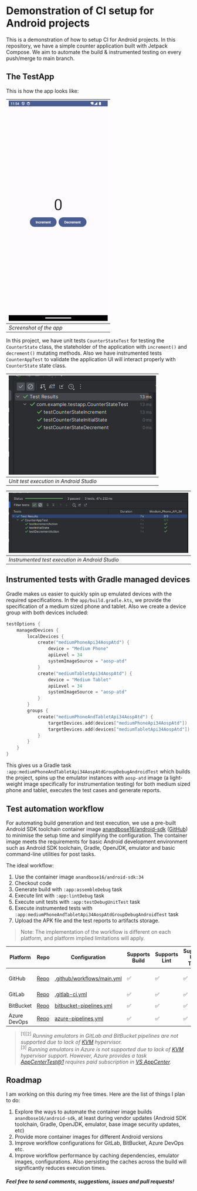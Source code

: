 # Demonstration of CI setup for Android projects

This is a demonstration of how to setup CI for Android projects. In this repository, we have a simple counter application built with Jetpack Compose. We aim to automate the build & instrumented testing on every push/merge to main branch.

## The TestApp

This is how the app looks like:

| ![Screenshot of the app](ss.png) |
| -- |
| *Screenshot of the app* |

In this project, we have unit tests `CounterStateTest` for testing the `CounterState` class, the stateholder of the application with `increment()` and `decrement()` mutating methods. Also we have instrumented tests `CounterAppTest` to validate the application UI will interact properly with `CounterState` state class.

| ![Unit test execution in Android Studio](unit-test-execution.png) |
| -- |
| *Unit test execution in Android Studio* |

| ![Instrumented test execution in Android Studio](instrumented-test-execution.png) |
| -- |
| *Instrumented test execution in Android Studio* |

## Instrumented tests with Gradle managed devices

Gradle makes us easier to quickly spin up emulated devices with the required specifications. In the `app/build.gradle.kts`, we provide the specification of a medium sized phone and tablet. Also we create a device group with both devices included:

```kotlin
testOptions {
    managedDevices {
        localDevices {
            create("mediumPhoneApi34AospAtd") {
                device = "Medium Phone"
                apiLevel = 34
                systemImageSource = "aosp-atd"
            }
            create("mediumTabletApi34AospAtd") {
                device = "Medium Tablet"
                apiLevel = 34
                systemImageSource = "aosp-atd"
            }
        }
        groups {
            create("mediumPhoneAndTabletApi34AospAtd") {
                targetDevices.add(devices["mediumPhoneApi34AospAtd"])
                targetDevices.add(devices["mediumTabletApi34AospAtd"])
            }
        }
    }
}
```

This gives us a Gradle task `:app:mediumPhoneAndTabletApi34AospAtdGroupDebugAndroidTest` which builds the project, spins up the emulator instances with `aosp-atd` image (a light-weight image specifically for instrumentation testing) for both medium sized phone and tablet, executes the test cases and generate reports.

## Test automation workflow

For automating build generation and test execution, we use a pre-built Android SDK toolchain container image [anandbose16/android-sdk](https://hub.docker.com/r/anandbose16/android-sdk) ([GitHub](https://github.com/anandbosedev/android-sdk)) to minimise the setup time and simplifying the configuration. The container image meets the requirements for basic Android development environment such as Android SDK toolchain, Gradle, OpenJDK, emulator and basic command-line utilities for post tasks.

The ideal workflow:
1. Use the container image `anandbose16/android-sdk:34`
2. Checkout code
3. Generate build with `:app:assembleDebug` task
4. Execute lint with `:app:lintDebug` task
5. Execute unit tests with `:app:testDebugUnitTest` task
6. Execute instrumented tests with `:app:mediumPhoneAndTabletApi34AospAtdGroupDebugAndroidTest` task
7. Upload the APK file and the test reports to artifacts storage.

> Note: The implementation of the workflow is different on each platform, and platform implied limitations will apply.

| Platform | Repo | Configuration | Supports Build | Supports Lint | Supports Unit Tests | Support Instrumented Tests | Build Status |
|----------|------|---------------|----------------|---------------|---------------------|----------------------------|--------------|
| GitHub | [Repo](https://github.com/anandbosedev/android-ci-demo) | [.github/workflows/main.yml](.github/workflows/main.yml) | ✅ | ✅ | ✅ | ✅ | [![Build and test](https://github.com/anandbosedev/android-ci-demo/actions/workflows/main.yml/badge.svg)](https://github.com/anandbosedev/android-ci-demo/actions/workflows/main.yml) |
| GitLab | [Repo](https://gitlab.com/anandbose/android-ci-demo) | [.gitlab-ci.yml](.gitlab-ci.yml) | ✅ | ✅ | ✅ | ⛔<sup>[1]</sup> ||
| BitBucket | [Repo](https://bitbucket.org/anandbose/android-ci-demo) | [bitbucket-pipelines.yml](bitbucket-pipelines.yml) | ✅ | ✅ | ✅ | ⛔<sup>[2]</sup> ||
| Azure DevOps | [Repo](https://dev.azure.com/anandbose/android-ci-demo) | [azure-pipelines.yml](azure-pipelines.yml) | ✅ | ✅ | ✅ | ⛔<sup>[3]</sup> ||

> <sup>[1][2]</sup> *Running emulators in GitLab and BitBucket pipelines are not supported due to lack of [KVM](https://developer.android.com/studio/run/emulator-acceleration#vm-linux) hypervisor.*<br>
<sup>[3]</sup> *Running emulators in Azure is not supported due to lack of [KVM](https://developer.android.com/studio/run/emulator-acceleration#vm-linux) hypervisor support. However, Azure provides a task [AppCenterTest@1](https://learn.microsoft.com/en-us/azure/devops/pipelines/tasks/reference/app-center-test-v1?view=azure-pipelines) requires paid subscription in [VS AppCenter](https://appcenter.ms/).*

## Roadmap

I am working on this during my free times. Here are the list of things I plan to do:

1. Explore the ways to automate the container image builds `anandbose16/android-sdk`, at least during vendor updates (Android SDK toolchain, Gradle, OpenJDK, emulator, base image security updates, etc)
2. Provide more container images for different Android versions
3. Improve workflow configurations for GitLab, BitBucket, Azure DevOps etc.
4. Improve workflow performance by caching dependencies, emulator images, configurations. Also persisting the caches across the build will significantly reduces execution times.

#### *Feel free to send comments, suggestions, issues and pull requests!*